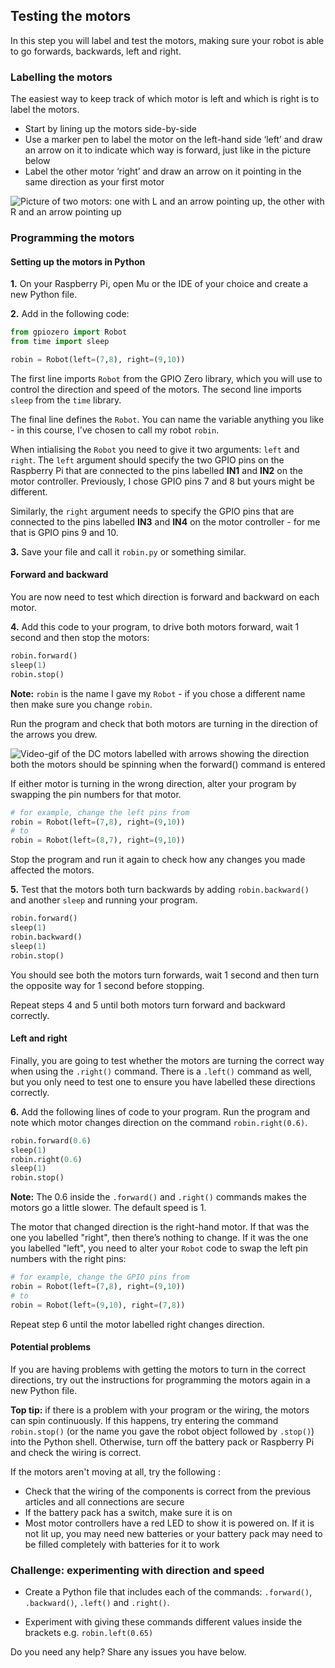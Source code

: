 [comment]: # (
Is this step open? Y/N
If so, short description of this step:
Related links:
Related files:
)

## Testing the motors

In this step you will label and test the motors, making sure your robot is able to go forwards, backwards, left and right.

### Labelling the motors

The easiest way to keep track of which motor is left and which is right is to label the motors.

+ Start by lining up the motors side-by-side
+ Use a marker pen to label the motor on the left-hand side ‘left’ and draw an arrow on it to indicate which way is forward, just like in the picture below
+ Label the other motor ‘right’ and draw an arrow on it pointing in the same direction as your first motor

![Picture of two motors: one with L and an arrow pointing up, the other with R and an arrow pointing up](images/1_7-labelled-motors)

### Programming the motors

#### Setting up the motors in Python

**1.** On your Raspberry Pi, open Mu or the IDE of your choice and create a new Python file.

**2.** Add in the following code:

~~~ python
from gpiozero import Robot
from time import sleep

robin = Robot(left=(7,8), right=(9,10))
~~~

The first line imports `Robot` from the GPIO Zero library, which you will use to control the direction and speed of the motors. The second line imports `sleep` from the `time` library.

The final line defines the `Robot`. You can name the variable anything you like - in this course, I've chosen to call my robot `robin`.

When intialising the `Robot` you need to give it two arguments: `left` and `right`. The `left` argument should specify the two GPIO pins on the Raspberry Pi that are connected to the pins labelled **IN1** and **IN2** on the motor controller. Previously, I chose GPIO pins 7 and 8 but yours might be different.

Similarly, the `right` argument needs to specify the GPIO pins that are connected to the pins labelled **IN3** and **IN4** on the motor controller - for me that is GPIO pins 9 and 10.

**3.** Save your file and call it `robin.py` or something similar.

#### Forward and backward

You are now need to test which direction is forward and backward on each motor.

**4.** Add this code to your program, to drive both motors forward, wait 1 second and then stop the motors:

~~~ python
robin.forward()
sleep(1)
robin.stop()
~~~

**Note:** `robin` is the name I gave my `Robot` - if you chose a different name then make sure you change `robin`.

Run the program and check that both motors are turning in the direction of the arrows you drew.

![Video-gif of the DC motors labelled with arrows showing the direction both the motors should be spinning when the forward() command is entered](images/1_7-motors-spinning-forward)

If either motor is turning in the wrong direction, alter your program by swapping the pin numbers for that motor.

~~~ python
# for example, change the left pins from
robin = Robot(left=(7,8), right=(9,10))
# to
robin = Robot(left=(8,7), right=(9,10))
~~~

Stop the program and run it again to check how any changes you made affected the motors.

**5.** Test that the motors both turn backwards by adding `robin.backward()` and another `sleep` and running your program.

~~~ python
robin.forward()
sleep(1)
robin.backward()
sleep(1)
robin.stop()
~~~

You should see both the motors turn forwards, wait 1 second and then turn the opposite way for 1 second before stopping.

Repeat steps 4 and 5 until both motors turn forward and backward correctly.

#### Left and right

Finally, you are going to test whether the motors are turning the correct way when using the `.right()` command. There is a `.left()` command as well, but you only need to test one to ensure you have labelled these directions correctly.

**6.** Add the following lines of code to your program. Run the program and note which motor changes direction on the command `robin.right(0.6)`.

~~~ python
robin.forward(0.6)
sleep(1)
robin.right(0.6)
sleep(1)
robin.stop()
~~~

**Note:** The 0.6 inside the `.forward()` and `.right()` commands makes the motors go a little slower. The default speed is 1.

The motor that changed direction is the right-hand motor. If that was the one you labelled "right", then there’s nothing to change. If it was the one you labelled "left", you need to alter your `Robot` code to swap the left pin numbers with the right pins:

~~~ python
# for example, change the GPIO pins from
robin = Robot(left=(7,8), right=(9,10))
# to
robin = Robot(left=(9,10), right=(7,8))
~~~

Repeat step 6 until the motor labelled right changes direction.

#### Potential problems

If you are having problems with getting the motors to turn in the correct directions, try out the instructions for programming the motors again in a new Python file.

**Top tip:** if there is a problem with your program or the wiring, the motors can spin continuously. If this happens, try entering the command `robin.stop()` (or the name you gave the robot object followed by `.stop()`) into the Python shell. Otherwise, turn off the battery pack or Raspberry Pi and check the wiring is correct.

If the motors aren't moving at all, try the following :

+ Check that the wiring of the components is correct from the previous articles and all connections are secure
+ If the battery pack has a switch, make sure it is on
+ Most motor controllers have a red LED to show it is powered on. If it is not lit up, you may need new batteries or your battery pack may need to be filled completely with batteries for it to work

### Challenge: experimenting with direction and speed

+ Create a Python file that includes each of the commands: `.forward()`, `.backward()`, `.left()` and `.right()`.

+ Experiment with giving these commands different values inside the brackets e.g. `robin.left(0.65)`

Do you need any help? Share any issues you have below.